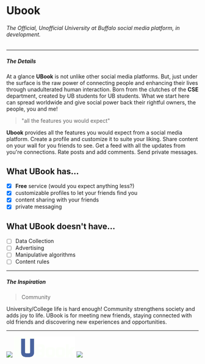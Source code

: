 # Ubook 

###### The Official, Unofficial University at Buffalo social media platform, in development.
___

##### The Details
At a glance **UBook** is not unlike other social media platforms. But, just under the surface is the raw power of
connecting people and enhancing their lives through unadulterated human interaction. Born from the clutches of the
**CSE** department, created by UB students for UB students. What we start here can spread worldwide and give social
power back their rightful owners, the people, you and me!

> \"all the features you would expect\"

**Ubook** provides all the features you would expect from a social media platform. Create a profile and customize it
to suite your liking. Share content on your wall for you friends to see. Get a feed with all the updates from you're
connections. Rate posts and add comments. Send private messages. 

## What UBook has...
- [x] **Free** service (would you expect anything less?)
- [x] customizable profiles to let your friends find you
- [x] content sharing with your friends
- [x] private messaging

## What UBook doesn't have...
- [ ] Data Collection
- [ ] Advertising
- [ ] Manipulative algorithms
- [ ] Content rules
___
##### The Inspiration
> Community

University/College life is hard enough! Community strengthens society and adds joy to life. UBook is for meeting new
friends, staying connected with old friends and discovering new experiences and opportunities.

___
<div background-color="#49639e" position="relative">
   <img src="http://www.buffalo.edu/content/www/brand/identity/university-logo-and-marks/jcr:content/par/image_13.img.209.auto.png/1460123040155.png" width="100px" float="left" display="inline">

   <img src="/user_profile/images/ubook_logosymbol.png" width="160px" backgroundColor="#49639e" float="left" display="inline">
   
   <img src="https://d33wubrfki0l68.cloudfront.net/d2ee4ca35ede2ecd2d2b1257481e56ebfcf13570/34d25/assets/images/tool-icons/markdown-here.png" height="60px" float="left" display="inline">
</div>